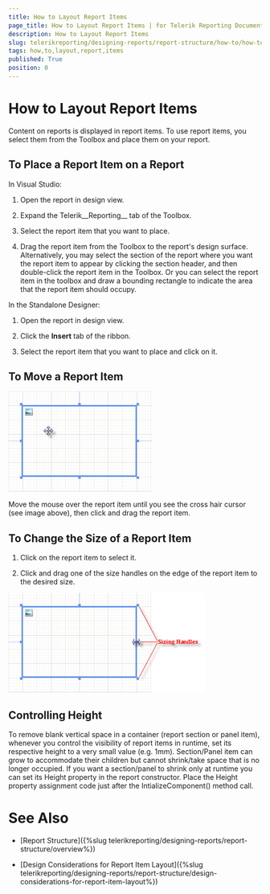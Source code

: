 ```yaml
---
title: How to Layout Report Items
page_title: How to Layout Report Items | for Telerik Reporting Documentation
description: How to Layout Report Items
slug: telerikreporting/designing-reports/report-structure/how-to/how-to-layout-report-items
tags: how,to,layout,report,items
published: True
position: 0
---
```


# How to Layout Report Items



Content on reports is displayed in report items. To use report items, you select them from the Toolbox and place them on your report.

## To Place a Report Item on a Report

In Visual Studio:

1. Open the report in design view.             

1. Expand the Telerik__Reporting__ tab of the Toolbox.             

1. Select the report item that you want to place.             

1. Drag the report item from the Toolbox to the report's design surface. Alternatively,               you may select the section of the report where you want the report item to appear by clicking               the section header, and then double-click the report item in the Toolbox. Or you can select the               report item in the toolbox and draw a bounding rectangle to indicate the area that the report item should occupy.             

In the Standalone Designer:

1. Open the report in design view.             

1. Click the __Insert__ tab of the ribbon.             

1. Select the report item that you want to place and click on it.             

## To Move a Report Item  

  ![](images/ReportDesign002.png)

Move the mouse over the report item until you see the cross hair cursor (see image above), then click and drag the report item.

## To Change the Size of a Report Item

1. Click on the report item to select it.

1. Click and drag one of the size handles on the edge of the report item to the desired size.  

  ![](images/ReportDesign003.png)

## Controlling Height

To remove blank vertical space in a container (report section or panel item), whenever you control the visibility of report items in runtime,           set its respective height to a very small value (e.g. 1mm). Section/Panel item can grow to accommodate their children but cannot shrink/take space that is           no longer occupied. If you want a section/panel to shrink only at runtime you can set its Height property in the report constructor.           Place the Height property assignment code just after the IntializeComponent() method call.         


# See Also

 

* [Report Structure]({%slug telerikreporting/designing-reports/report-structure/overview%})

 

* [Design Considerations for Report Item Layout]({%slug telerikreporting/designing-reports/report-structure/design-considerations-for-report-item-layout%})

